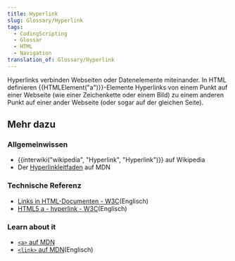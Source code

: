 ```yaml
---
title: Hyperlink
slug: Glossary/Hyperlink
tags:
  - CodingScripting
  - Glossar
  - HTML
  - Navigation
translation_of: Glossary/Hyperlink
---
```

Hyperlinks verbinden Webseiten oder Datenelemente miteinander. In HTML definieren {{HTMLElement("a")}}-Elemente Hyperlinks von einem Punkt auf einer Webseite (wie einer Zeichenkette oder einem Bild) zu einem anderen Punkt auf einer ander Webseite (oder sogar auf der gleichen Seite).

## Mehr dazu

### Allgemeinwissen

- {{interwiki("wikipedia", "Hyperlink", "Hyperlink")}} auf Wikipedia
- Der [Hyperlinkleitfaden](de/Learn/HTML/Einführung_in_HTML/Erstellen_von_Hyperlinks) auf MDN

### Technische Referenz

- [Links in HTML-Documenten - W3C](https://www.w3.org/TR/1999/REC-html401-19991224/struct/links.html)(Englisch)
- [HTML5 a - hyperlink - W3C](https://w3c.github.io/html-reference/a.html)(Englisch)

### Learn about it

- [`<a>` auf MDN](/de/docs/Web/HTML/Element/a)
- [`<link>` auf MDN](/de/docs/Web/HTML/Element/link)(Englisch)

